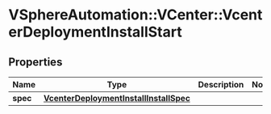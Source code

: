# VSphereAutomation::VCenter::VcenterDeploymentInstallStart

## Properties
Name | Type | Description | Notes
------------ | ------------- | ------------- | -------------
**spec** | [**VcenterDeploymentInstallInstallSpec**](VcenterDeploymentInstallInstallSpec.md) |  | 


